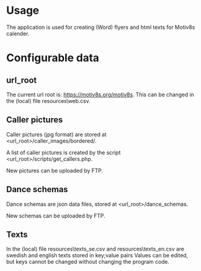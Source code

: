 # Usage
The application is used for creating (Word) flyers and html texts for Motiv8s calender.

# Configurable data
## url_root
The current url root is: https://motiv8s.org/motiv8s. This can be changed in the (local) file resources\web.csv.

## Caller pictures
Caller pictures (jpg format) are stored at <url_root>/caller_images/bordered/.

A list of caller pictures is created by the script <url_root>/scripts/get_callers.php.

New pictures can be uploaded by FTP.

## Dance schemas
Dance schemas are json data files, stored at <url_root>/dance_schemas.

New schemas can be uploaded by FTP.

## Texts
In the (local) file resources\texts_se.csv and resources\texts_en.csv are swedish and english texts stored in key;value pairs
Values can be edited, but keys cannot be changed without changing the program code. 
